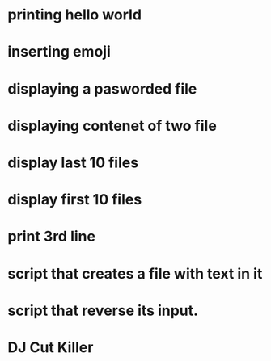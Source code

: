 # printing hello world
# inserting emoji
# displaying a pasworded file
# displaying contenet of two file
# display last 10 files
# display first 10 files
# print 3rd line
# script that creates a file with text in it
# script that reverse its input.
# DJ Cut Killer
 
